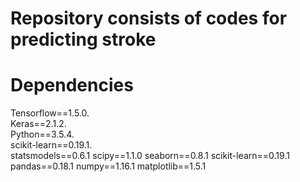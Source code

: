 # Repository consists of codes for predicting stroke

# Dependencies

Tensorflow==1.5.0.  
Keras==2.1.2.  
Python==3.5.4.  
scikit-learn==0.19.1.  
statsmodels==0.6.1
scipy==1.1.0
seaborn==0.8.1
scikit-learn==0.19.1
pandas==0.18.1
numpy==1.16.1
matplotlib==1.5.1

